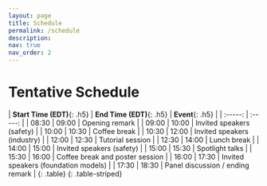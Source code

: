 ```yaml
---
layout: page
title: Schedule
permalink: /schedule
description:
nav: true
nav_order: 2
---
```


# Tentative Schedule

| **Start Time (EDT)**{: .h5} | **End Time (EDT)**{: .h5} | **Event**{: .h5} |
| :-----:   | :-----: |
| 08:30 | 09:00 | Opening remark |
| 09:00 | 10:00 | Invited speakers (safety) |
| 10:00 | 10:30 | Coffee break |
| 10:30 | 12:00 | Invited speakers (industry) |
| 12:00 | 12:30 | Tutorial session |
| 12:30 | 14:00 | Lunch break |
| 14:00 | 15:00 | Invited speakers (safety) |
| 15:00 | 15:30 | Spotlight talks |
| 15:30 | 16:00 | Coffee break and poster session |
| 16:00 | 17:30 | Invited speakers (foundation models) |
| 17:30 | 18:30 | Panel discussion / ending remark |
{: .table}
{: .table-striped}


